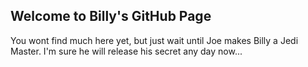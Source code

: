 ## Welcome to Billy's GitHub Page

You wont find much here yet, but just wait until Joe makes Billy a Jedi Master. I'm sure he will release his secret any day now...

